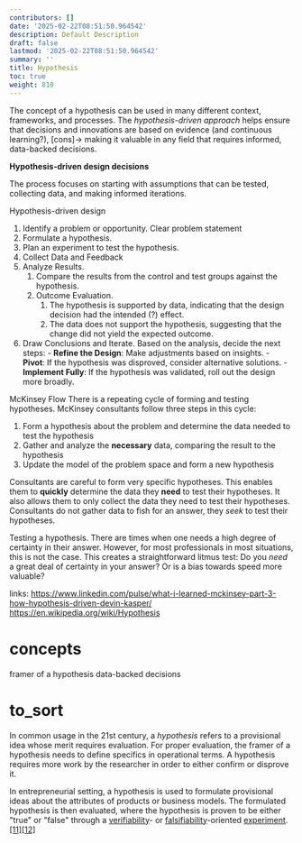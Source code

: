 ```yaml
---
contributors: []
date: '2025-02-22T08:51:50.964542'
description: Default Description
draft: false
lastmod: '2025-02-22T08:51:50.964542'
summary: ''
title: Hypothesis
toc: true
weight: 810
---
```

The concept of a hypothesis can be used in many different context, frameworks, and processes. The *hypothesis-driven approach* helps ensure that decisions and innovations are based on evidence (and continuous learning?), [cons]-> making it valuable in any field that requires informed, data-backed decisions.

**Hypothesis-driven design decisions**

The process focuses on starting with assumptions that can be tested, collecting data, and making informed iterations.


Hypothesis-driven design

1. Identify a problem or opportunity. Clear problem statement
2. Formulate a hypothesis. 
3. Plan an experiment to test the hypothesis.
4. Collect Data and Feedback
5. Analyze Results. 
	1. Compare the results from the control and test groups against the hypothesis.
	2. Outcome Evaluation. 
		1. The hypothesis is supported by data, indicating that the design decision had the intended (?) effect.
		2. The data does not support the hypothesis, suggesting that the change did not yield the expected outcome.
6. Draw Conclusions and Iterate. Based on the analysis, decide the next steps:
		- **Refine the Design**: Make adjustments based on insights.
		- **Pivot**: If the hypothesis was disproved, consider alternative solutions.
		- **Implement Fully**: If the hypothesis was validated, roll out the design more broadly.


McKinsey Flow
There is a repeating cycle of forming and testing hypotheses. McKinsey consultants follow three steps in this cycle:
1. Form a hypothesis about the problem and determine the data needed to test the hypothesis
2. Gather and analyze the **necessary** data, comparing the result to the hypothesis
3. Update the model of the problem space and form a new hypothesis

Consultants are careful to form very specific hypotheses. This enables them to **quickly** determine the data they **need** to test their hypotheses. It also allows them to only collect the data they need to test their hypotheses. Consultants do not gather data to fish for an answer, they *seek* to test their hypotheses.

Testing a hypothesis. There are times when one needs a high degree of certainty in their answer. However, for most professionals in most situations, this is not the case. This creates a straightforward litmus test: Do you *need* a great deal of certainty in your answer? Or is a bias towards speed more valuable?




links:
https://www.linkedin.com/pulse/what-i-learned-mckinsey-part-3-how-hypothesis-driven-devin-kasper/
https://en.wikipedia.org/wiki/Hypothesis

# concepts

framer of a hypothesis
data-backed decisions

# to_sort

In common usage in the 21st century, a _hypothesis_ refers to a provisional idea whose merit requires evaluation. For proper evaluation, the framer of a hypothesis needs to define specifics in operational terms. A hypothesis requires more work by the researcher in order to either confirm or disprove it.

In entrepreneurial setting, a hypothesis is used to formulate provisional ideas about the attributes of products or business models. The formulated hypothesis is then evaluated, where the hypothesis is proven to be either "true" or "false" through a [verifiability](https://en.wikipedia.org/wiki/Authentication "Authentication")- or [falsifiability](https://en.wikipedia.org/wiki/Falsifiability "Falsifiability")-oriented [experiment](https://en.wikipedia.org/wiki/Experiment "Experiment").[[11]](https://en.wikipedia.org/wiki/Hypothesis#cite_note-11)[[12]](https://en.wikipedia.org/wiki/Hypothesis#cite_note-12)
